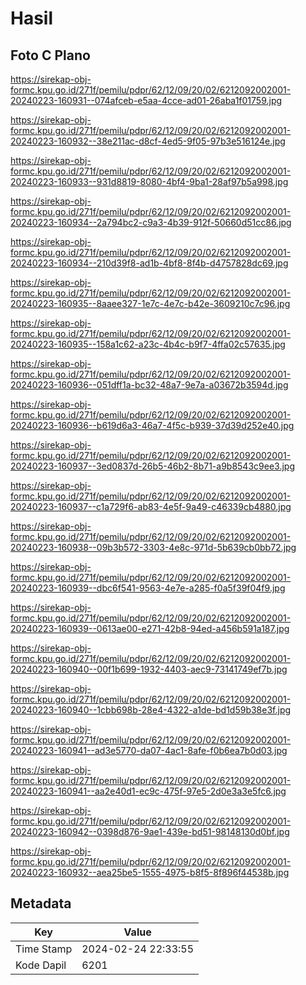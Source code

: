 # Hasil

## Foto C Plano

https://sirekap-obj-formc.kpu.go.id/271f/pemilu/pdpr/62/12/09/20/02/6212092002001-20240223-160931--074afceb-e5aa-4cce-ad01-26aba1f01759.jpg

https://sirekap-obj-formc.kpu.go.id/271f/pemilu/pdpr/62/12/09/20/02/6212092002001-20240223-160932--38e211ac-d8cf-4ed5-9f05-97b3e516124e.jpg

https://sirekap-obj-formc.kpu.go.id/271f/pemilu/pdpr/62/12/09/20/02/6212092002001-20240223-160933--931d8819-8080-4bf4-9ba1-28af97b5a998.jpg

https://sirekap-obj-formc.kpu.go.id/271f/pemilu/pdpr/62/12/09/20/02/6212092002001-20240223-160934--2a794bc2-c9a3-4b39-912f-50660d51cc86.jpg

https://sirekap-obj-formc.kpu.go.id/271f/pemilu/pdpr/62/12/09/20/02/6212092002001-20240223-160934--210d39f8-ad1b-4bf8-8f4b-d4757828dc69.jpg

https://sirekap-obj-formc.kpu.go.id/271f/pemilu/pdpr/62/12/09/20/02/6212092002001-20240223-160935--8aaee327-1e7c-4e7c-b42e-3609210c7c96.jpg

https://sirekap-obj-formc.kpu.go.id/271f/pemilu/pdpr/62/12/09/20/02/6212092002001-20240223-160935--158a1c62-a23c-4b4c-b9f7-4ffa02c57635.jpg

https://sirekap-obj-formc.kpu.go.id/271f/pemilu/pdpr/62/12/09/20/02/6212092002001-20240223-160936--051dff1a-bc32-48a7-9e7a-a03672b3594d.jpg

https://sirekap-obj-formc.kpu.go.id/271f/pemilu/pdpr/62/12/09/20/02/6212092002001-20240223-160936--b619d6a3-46a7-4f5c-b939-37d39d252e40.jpg

https://sirekap-obj-formc.kpu.go.id/271f/pemilu/pdpr/62/12/09/20/02/6212092002001-20240223-160937--3ed0837d-26b5-46b2-8b71-a9b8543c9ee3.jpg

https://sirekap-obj-formc.kpu.go.id/271f/pemilu/pdpr/62/12/09/20/02/6212092002001-20240223-160937--c1a729f6-ab83-4e5f-9a49-c46339cb4880.jpg

https://sirekap-obj-formc.kpu.go.id/271f/pemilu/pdpr/62/12/09/20/02/6212092002001-20240223-160938--09b3b572-3303-4e8c-971d-5b639cb0bb72.jpg

https://sirekap-obj-formc.kpu.go.id/271f/pemilu/pdpr/62/12/09/20/02/6212092002001-20240223-160939--dbc6f541-9563-4e7e-a285-f0a5f39f04f9.jpg

https://sirekap-obj-formc.kpu.go.id/271f/pemilu/pdpr/62/12/09/20/02/6212092002001-20240223-160939--0613ae00-e271-42b8-94ed-a456b591a187.jpg

https://sirekap-obj-formc.kpu.go.id/271f/pemilu/pdpr/62/12/09/20/02/6212092002001-20240223-160940--00f1b699-1932-4403-aec9-73141749ef7b.jpg

https://sirekap-obj-formc.kpu.go.id/271f/pemilu/pdpr/62/12/09/20/02/6212092002001-20240223-160940--1cbb698b-28e4-4322-a1de-bd1d59b38e3f.jpg

https://sirekap-obj-formc.kpu.go.id/271f/pemilu/pdpr/62/12/09/20/02/6212092002001-20240223-160941--ad3e5770-da07-4ac1-8afe-f0b6ea7b0d03.jpg

https://sirekap-obj-formc.kpu.go.id/271f/pemilu/pdpr/62/12/09/20/02/6212092002001-20240223-160941--aa2e40d1-ec9c-475f-97e5-2d0e3a3e5fc6.jpg

https://sirekap-obj-formc.kpu.go.id/271f/pemilu/pdpr/62/12/09/20/02/6212092002001-20240223-160942--0398d876-9ae1-439e-bd51-98148130d0bf.jpg

https://sirekap-obj-formc.kpu.go.id/271f/pemilu/pdpr/62/12/09/20/02/6212092002001-20240223-160932--aea25be5-1555-4975-b8f5-8f896f44538b.jpg


## Metadata

| Key        | Value               |
| ---------- | ------------------- |
| Time Stamp | 2024-02-24 22:33:55 |
| Kode Dapil | 6201                |



